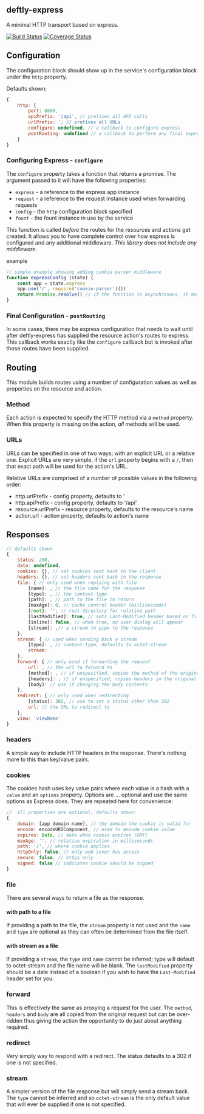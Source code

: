 ## deftly-express
A minimal HTTP transport based on express.

[![Build Status][travis-image]][travis-url]
[![Coverage Status][coveralls-image]][coveralls-url]

## Configuration
The configuration block should show up in the service's configuration block under the `http` property.

Defaults shown:
```js
{
	http: {
		port: 8800,
		apiPrefix: '/api', // prefixes all API calls
		urlPrefix: ', // prefixes all URLs
		configure: undefined, // a callback to configure express
		postRouting: undefined // a callback to perform any final express configuration
	}
}
```

### Configuring Express - `configure`
The `configure` property takes a function that returns a promise. The argument passed to it will have the following properties:
 * `express` - a reference to the express app instance
 * `request` - a reference to the request instance used when forwarding requests
 * `config` - the `http` configuration block specified
 * `fount` - the fount instance in use by the service

This function is called *before* the routes for the resources and actions get created. It allows you to have complete control over how express is configured and any additional middleware. *This library does not include any middleware.*

example
```js
// simple example showing adding cookie parser middleware
function expressConfig (state) {
	const app = state.express
	app.use('/', require('cookie-parser')())
	return Promise.resolve() // if the function is asynchronous, it must return a promise
}
```

### Final Configuration - `postRouting`
In some cases, there may be express configuration that needs to wait until after deftly-express has supplied the resource action's routes to express. This callback works exactly like the `configure` callback but is invoked after those routes have been supplied.

## Routing
This module builds routes using a number of configuration values as well as properties on the resource and action.

### Method
Each action is expected to specify the HTTP method via a `method` property. When this property is missing on the action, *all* methods will be used.

### URLs
URLs can be specified in one of two ways; with an explicit URL or a relative one. Explicit URLs are very simple, if the `url` property begins with a `/`, then that exact path will be used for the action's URL.

Relative URLs are comprised of a number of possible values in the following order:

 * http.urlPrefix - config property, defaults to '
 * http.apiPrefix - config property, defaults to '/api'
 * resource.urlPrefix - resource property, defaults to the resource's name
 * action.url - action property, defaults to action's name

## Responses

```javascript
// defaults shown
{
	status: 200,
	data: undefined,
	cookies: {}, // set cookies sent back to the client
	headers: {}, // set headers sent back in the response
	file: { // only used when replying with file
		[name]: , // the file name for the response
		[type]: , // the content-type
		[path]: , // path to the file to return
		[maxAge]: 0, // cache control header (milliseconds)
		[root]: '', // root directory for relative path
		[lastModified]: true, // sets Last-Modified header based on file system
		[inline]: false, // when true, no user dialog will appear
		[stream]: ,// a stream to pipe to the response
	},
	stream: { // used when sending back a stream
		[type]: , // content-type, defaults to octet-stream
		stream:
	},
	forward: { // only used if forwarding the request
		url: , // the url to forward to
		[method]: , // if unspecified, copies the method of the original request
		[headers]: , // if unspecified, copies headers in the original request
		[body]: // use if changing the body contents
	},
	redirect: { // only used when redirecting
		[status]: 302, // use to set a status other than 302
		url: // the URL to redirect to
	},
	view: 'viewName'
}
```

### headers
A simple way to include HTTP headers in the response. There's nothing more to this than key/value pairs.

### cookies
The cookies hash uses key value pairs where each value is a hash with a `value` and an `options` property. Options are ... optional and use the same options as Express does. They are repeated here for convenience:

```js
//  all properties are optional, defaults shown:
{
	domain: [app domain name], // the domain the cookie is valid for
	encode: encodeURIComponent, // used to encode cookie value
	expires: Date, // date when cookie expires (GMT)
	maxAge: '', // relative expiration in milliseconds
	path: '/', // where cookie applies
	httpOnly: false, // only web sever has access
	secure: false, // https only
	signed: false // indicates cookie should be signed
}
```

### file
There are several ways to return a file as the response.

#### with path to a file
If providing a path to the file, the `stream` property is not used and the `name` and `type` are optional as they can often be determined from the file itself.

#### with stream as a file
If providing a `stream`, the `type` and `name` cannot be inferred; type will default to octet-stream and the file name will be blank. The `lastModified` property should be a date instead of a boolean if you wish to have the `Last-Modified` header set for you.

### forward
This is effectively the same as proxying a request for the user. The `method`, `headers` and `body` are all copied from the original request but can be over-ridden thus giving the action the opportunity to do just about anything required.

### redirect
Very simply way to respond with a redirect. The status defaults to a 302 if one is not specified.

### stream
A simpler version of the file response but will simply send a stream back. The `type` cannot be inferred and so `octet-stream` is the only default value that will ever be supplied if one is not specified.

[travis-url]: https://travis-ci.org/deftly/node-deftly
[travis-image]: https://travis-ci.org/deftly/node-deftly.svg?branch=master
[coveralls-url]: https://coveralls.io/github/deftly/node-deftly?branch=master
[coveralls-image]: https://coveralls.io/repos/github/deftly/node-deftly/badge.svg?branch=master
